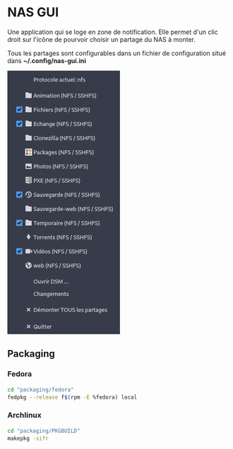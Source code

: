 # NAS GUI
Une application qui se loge en zone de notification. 
Elle permet d'un clic droit sur l'icône de pourvoir choisir un partage du NAS à monter. 

Tous les partages sont configurables dans un fichier de configuration situé dans **~/.config/nas-gui.ini**

![](docs/imgs/application.png)

## Packaging

### Fedora
```sh
cd "packaging/fedora"
fedpkg --release f$(rpm -E %fedora) local
```

### Archlinux
```sh
cd "packaging/PKGBUILD"
makepkg -sifr
```